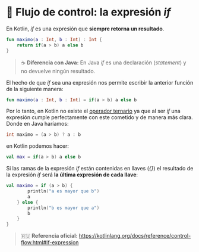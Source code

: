 # :twisted_rightwards_arrows: Flujo de control: la expresión _if_

En Kotlin, _if_ es una expresión que **siempre retorna un resultado**.

```kotlin
fun maximo(a : Int, b : Int) : Int {
    return if(a > b) a else b
}
```

>:coffee: **Diferencia con Java:** En Java _if_ es una declaración (_statement_) y no devuelve ningún resultado.

El hecho de que _if_ sea una expresión nos permite escribir la anterior función de la siguiente manera:

```kotlin
fun maximo(a : Int, b : Int) = if(a > b) a else b
```

Por lo tanto, en Kotlin no existe el [operador ternario](https://es.wikipedia.org/wiki/Operador_ternario#Java.2C_JSP) ya que al ser _if_ una expresión cumple perfectamente con este cometido y de manera más clara. Donde en Java haríamos:

```java
int maximo = (a > b) ? a : b
```

en Kotlin podemos hacer:

```kotlin
val max = if(a > b) a else b
```

Si las ramas de la expresión _if_ están contenidas en llaves (_{}_) el resultado de la expresión _if_ será **la última expresión de cada llave**:

```kotlin
val maximo = if (a > b) {
        println("a es mayor que b")
        a
    } else {
        println("b es mayor que a")
        b
    }
}
```

>:ru: **Referencia oficial:** https://kotlinlang.org/docs/reference/control-flow.html#if-expression